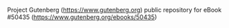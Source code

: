 Project Gutenberg (https://www.gutenberg.org) public repository for
eBook #50435 (https://www.gutenberg.org/ebooks/50435)
